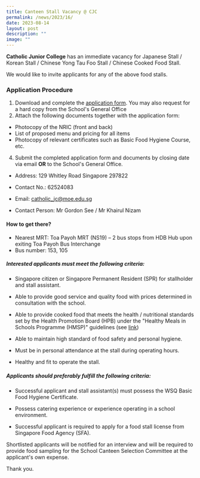 ```yaml
---
title: Canteen Stall Vacancy @ CJC
permalink: /news/2023/16/
date: 2023-08-14
layout: post
description: ""
image: ""
---
```

**Catholic Junior College** has an immediate vacancy for Japanese Stall / Korean Stall / Chinese Yong Tau Foo Stall / Chinese Cooked Food Stall.

We would like to invite applicants for any of the above food stalls.

### **Application Procedure**

1.  Download and complete the [application form](/files/General%20Office/application%20form%20for%20canteen%20stall.pdf). You may also request for a hard copy from the School's General Office
2.  Attach the following documents together with the application form:

*   Photocopy of the NRIC (front and back)
*   List of proposed menu and pricing for all items
*   Photocopy of relevant certificates such as Basic Food Hygiene Course, etc.

4.  Submit the completed application form and documents by closing date via email **OR** to the School's General Office.

* Address: 129 Whitley Road Singapore 297822

* Contact No.: 62524083

* Email: [catholic\_jc@moe.edu.sg](mailto:catholic_jc@moe.edu.sg)

* Contact Person: Mr Gordon See / Mr Khairul Nizam

#### **How to get there?**

*   Nearest MRT: Toa Payoh MRT (NS19) – 2 bus stops from HDB Hub upon exiting Toa Payoh Bus Interchange 
*   Bus number: 153, 105

##### Interested applicants must meet the following criteria:

* Singapore citizen or Singapore Permanent Resident (SPR) for stallholder and stall assistant.

* Able to provide good service and quality food with prices determined in consultation with the school.
* Able to provide cooked food that meets the health / nutritional standards set by the Health Promotion Board (HPB) under the "Healthy Meals in Schools Programme (HMSP)" guidelines (see [link](https://www.hpb.gov.sg/schools/school-programmes/healthy-meals-in-schools-programme))
* Able to maintain high standard of food safety and personal hygiene.
* Must be in personal attendance at the stall during operating hours.
* Healthy and fit to operate the stall.

##### Applicants should preferably fulfill the following criteria:

* Successful applicant and stall assistant(s) must possess the WSQ Basic Food Hygiene Certificate.

* Possess catering experience or experience operating in a school environment.

* Successful applicant is required to apply for a food stall license from Singapore Food Agency (SFA).

Shortlisted applicants will be notified for an interview and will be required to provide food sampling for the School Canteen Selection Committee at the applicant's own expense.

Thank you.